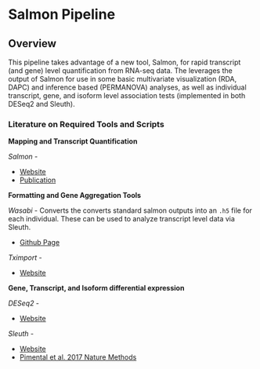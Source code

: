 # Salmon Pipeline

## Overview  
This pipeline takes advantage of a new tool, Salmon, for rapid transcript (and gene) level quantification from RNA-seq data. The leverages the output of Salmon for use in some basic multivariate visualization (RDA, DAPC) and inference based (PERMANOVA) analyses, as well as individual transcript, gene, and isoform level association tests (implemented in both DESeq2 and Sleuth).

### Literature on Required Tools and Scripts

**Mapping and Transcript Quantification**

*Salmon* -  
* [Website](https://salmon.readthedocs.io/en/latest/salmon.html)  
* [Publication]()

**Formatting and Gene Aggregation Tools**  

*Wasabi* - Converts the converts standard salmon outputs into an ```.h5``` file for each individual. These can be used to analyze transcript level data via Sleuth.
* [Github Page](https://github.com/COMBINE-lab/wasabi)

*Tximport* - 
* [Website](http://bioconductor.org/packages/release/bioc/vignettes/tximport/inst/doc/tximport.html)

**Gene, Transcript, and Isoform differential expression**

*DESeq2* - 
* [Website](https://bioconductor.org/packages/release/bioc/vignettes/DESeq2/inst/doc/DESeq2.html)


*Sleuth* - 
* [Website](https://pachterlab.github.io/sleuth/about)
* [Pimental et al. 2017 Nature Methods](https://www.nature.com/articles/nmeth.4324)





